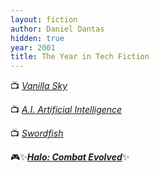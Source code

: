 ```yaml
---
layout: fiction
author: Daniel Dantas
hidden: true
year: 2001
title: The Year in Tech Fiction
---
```


📺 [_Vanilla Sky_](https://en.wikipedia.org/wiki/Vanilla_Sky) <!-- 12/14/2002 -->

📺 [_A.I. Artificial Intelligence_](https://en.wikipedia.org/wiki/A.I._Artificial_Intelligence) <!-- 6/29/2002 -->

📺 [_Swordfish_](https://en.wikipedia.org/wiki/Swordfish_(film)) <!-- 6/8/2002 -->

🎮✨[***Halo: Combat Evolved***](https://en.wikipedia.org/wiki/Halo:_Combat_Evolved)✨ <!-- 5/15/2002 -->

